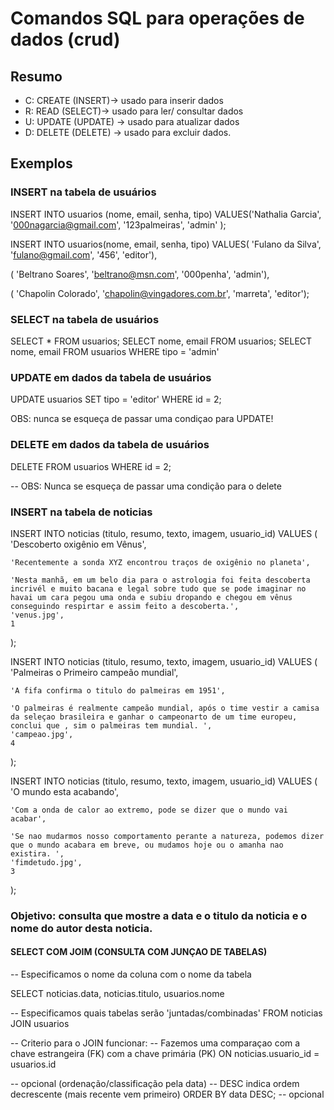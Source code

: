 # Comandos SQL para operações de dados (crud)

## Resumo 

- C: CREATE (INSERT)-> usado para inserir dados
- R: READ (SELECT)-> usado para ler/ consultar dados 
- U: UPDATE (UPDATE) -> usado para atualizar dados
- D: DELETE (DELETE) -> usado para excluir dados.

## Exemplos

### INSERT na tabela de usuários 

INSERT INTO usuarios (nome, email, senha, tipo)
VALUES('Nathalia Garcia',
       '000nagarcia@gmail.com',
       '123palmeiras',
       'admin'
);


INSERT INTO usuarios(nome, email, senha, tipo)
VALUES(
 'Fulano da Silva',
 'fulano@gmail.com',
 '456',
 'editor'),

(
 'Beltrano Soares',
 'beltrano@msn.com',
 '000penha',
 'admin'), 

(
 'Chapolin Colorado',
 'chapolin@vingadores.com.br',
 'marreta',
 'editor');


### SELECT na tabela de usuários 
<!-- o * significa selecionar TODOS os dados  -->
SELECT * FROM usuarios; 
SELECT nome, email FROM usuarios; 
SELECT nome, email FROM usuarios WHERE tipo = 'admin'

### UPDATE em dados da tabela de usuários

UPDATE usuarios SET tipo  = 'editor' WHERE id = 2;

OBS: nunca se esqueça de passar uma condiçao para UPDATE!

### DELETE em dados da tabela de usuários 

DELETE FROM usuarios WHERE id = 2;


-- OBS: Nunca se esqueça de passar uma condição para o delete


### INSERT na tabela de noticias 

INSERT INTO noticias (titulo, resumo, texto, imagem, usuario_id)
VALUES (
    'Descoberto oxigênio em Vênus',

    'Recentemente a sonda XYZ encontrou traços de oxigênio no planeta',

    'Nesta manhã, em um belo dia para o astrologia foi feita descoberta incrivél e muito bacana e legal sobre tudo que se pode imaginar no havai um cara pegou uma onda e subiu dropando e chegou em vênus conseguindo respirtar e assim feito a descoberta.', 
    'venus.jpg', 
    1

);


INSERT INTO noticias (titulo, resumo, texto, imagem, usuario_id)
VALUES (
    'Palmeiras o Primeiro campeão mundial',

    'A fifa confirma o titulo do palmeiras em 1951',

    'O palmeiras é realmente campeão mundial, após o time vestir a camisa da seleçao brasileira e ganhar o campeonarto de um time europeu, conclui que , sim o palmeiras tem mundial. ', 
    'campeao.jpg', 
    4


);


INSERT INTO noticias (titulo, resumo, texto, imagem, usuario_id)
VALUES (
    'O mundo esta acabando',

    'Com a onda de calor ao extremo, pode se dizer que o mundo vai acabar',

    'Se nao mudarmos nosso comportamento perante a natureza, podemos dizer que o mundo acabara em breve, ou mudamos hoje ou o amanha nao existira. ', 
    'fimdetudo.jpg', 
    3


);


### Objetivo: consulta que mostre a data e o titulo da noticia e o nome do autor desta noticia.

#### SELECT COM JOIM (CONSULTA COM JUNÇAO DE TABELAS)
-- Especificamos o nome da coluna com o nome da tabela 

SELECT 
noticias.data, 
noticias.titulo, 
usuarios.nome 

-- Especificamos quais tabelas serão 'juntadas/combinadas' 
FROM noticias JOIN usuarios

-- Criterio para o JOIN funcionar:
-- Fazemos uma comparaçao com a chave estrangeira (FK) com a chave primária (PK)
ON noticias.usuario_id = usuarios.id

-- opcional (ordenação/classificação pela data)
-- DESC indica ordem decrescente (mais recente vem primeiro)
ORDER BY data DESC; -- opcional 